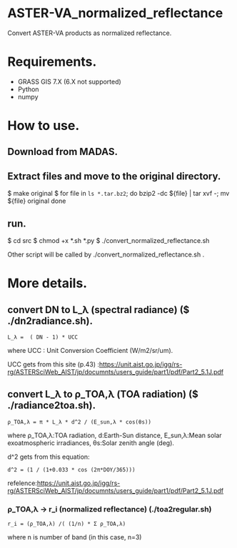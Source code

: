 # ASTER-VA_normalized_reflectance

Convert ASTER-VA products as normalized reflectance.

# Requirements.

* GRASS GIS 7.X (6.X not supported)
* Python
* numpy

# How to use.

## Download from MADAS.

## Extract files and move to the original directory.
 $ make original
 $ for file in `ls *.tar.bz2`; do bzip2 -dc ${file} | tar xvf -; mv ${file} original done

## run.
 $ cd src
 $ chmod +x *.sh *.py
 $ ./convert_normalized_reflectance.sh

Other script will be called by ./convert_normalized_reflectance.sh .

# More details.

## convert DN to  L_λ (spectral radiance) ($ ./dn2radiance.sh).

```
L_λ =  ( DN - 1) * UCC
```

where UCC : Unit Conversion Coefficient (W/m2/sr/um).

UCC gets from this site (p.43) :https://unit.aist.go.jp/igg/rs-rg/ASTERSciWeb_AIST/jp/documnts/users_guide/part1/pdf/Part2_5.1J.pdf

## convert L_λ  to ρ_TOA,λ (TOA radiation) ($ ./radiance2toa.sh).

```
ρ_TOA,λ = π * L_λ * d^2 / (E_sun,λ * cos(θs))
```

where ρ_TOA,λ:TOA radiation, d:Earth-Sun distance, E_sun,λ:Mean solar exoatmospheric irradiances, θs:Solar zenith angle (deg).


d^2 gets from this equation:
```
d^2 = (1 / (1+0.033 * cos (2π*DOY/365)))
```

refelence:https://unit.aist.go.jp/igg/rs-rg/ASTERSciWeb_AIST/jp/documnts/users_guide/part1/pdf/Part2_5.1J.pdf

### ρ_TOA,λ → r_i (normalized reflectance) (./toa2regular.sh) 

```
r_i = (ρ_TOA,λ) /( (1/n) * Σ ρ_TOA,λ)
```

where n is number of band (in this case, n=3)

